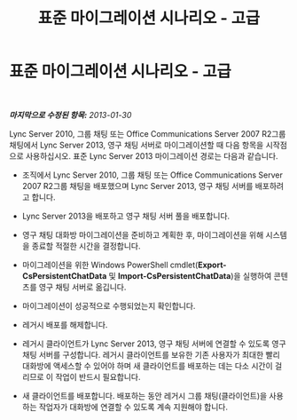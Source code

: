 ﻿---
title: 표준 마이그레이션 시나리오 - 고급
TOCTitle: 표준 마이그레이션 시나리오 - 고급
ms:assetid: e768a7ca-44e3-4969-a6d9-7ed3e7029c5c
ms:mtpsurl: https://technet.microsoft.com/ko-kr/library/JJ205354(v=OCS.15)
ms:contentKeyID: 49305370
ms.date: 08/10/2015
mtps_version: v=OCS.15
ms.translationtype: HT
---

# 표준 마이그레이션 시나리오 - 고급

 

_**마지막으로 수정된 항목:** 2013-01-30_

Lync Server 2010, 그룹 채팅 또는 Office Communications Server 2007 R2그룹 채팅에서 Lync Server 2013, 영구 채팅 서버로 마이그레이션할 때 다음 항목을 시작점으로 사용하십시오. 표준 Lync Server 2013 마이그레이션 경로는 다음과 같습니다.

  - 조직에서 Lync Server 2010, 그룹 채팅 또는 Office Communications Server 2007 R2그룹 채팅을 배포했으며 Lync Server 2013, 영구 채팅 서버를 배포하려고 합니다.

  - Lync Server 2013을 배포하고 영구 채팅 서버 풀을 배포합니다.

  - 영구 채팅 대화방 마이그레이션을 준비하고 계획한 후, 마이그레이션을 위해 시스템을 종료할 적절한 시간을 결정합니다.

  - 마이그레이션을 위한 Windows PowerShell cmdlet(**Export-CsPersistentChatData** 및 **Import-CsPersistentChatData**)을 실행하여 콘텐츠를 영구 채팅 서버로 옮깁니다.

  - 마이그레이션이 성공적으로 수행되었는지 확인합니다.

  - 레거시 배포를 해제합니다.

  - 레거시 클라이언트가 Lync Server 2013, 영구 채팅 서버에 연결할 수 있도록 영구 채팅 서버를 구성합니다. 레거시 클라이언트를 보유한 기존 사용자가 최대한 빨리 대화방에 액세스할 수 있어야 하며 새 클라이언트를 배포하는 데는 다소 시간이 걸리므로 이 작업이 반드시 필요합니다.

  - 새 클라이언트를 배포합니다. 배포하는 동안 레거시 그룹 채팅(클라이언트)을 사용하는 작업자가 대화방에 연결할 수 있도록 계속 지원해야 합니다.

